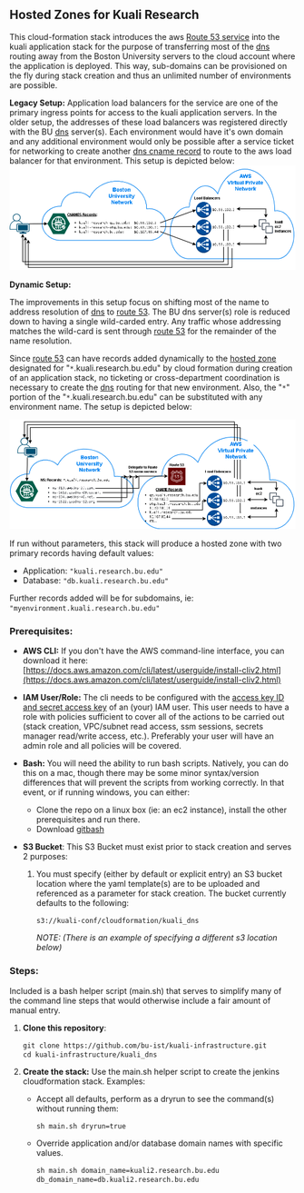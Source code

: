 ## Hosted Zones for Kuali Research

This cloud-formation stack introduces the aws [Route 53 service](https://docs.aws.amazon.com/Route53/latest/DeveloperGuide/Welcome.html) into the kuali application stack for the purpose of transferring most of the [dns](https://en.wikipedia.org/wiki/Domain_Name_System) routing away from the Boston University servers to the cloud account where the application is deployed. This way, sub-domains can be provisioned on the fly during stack creation and thus an unlimited number of environments are possible.

**Legacy Setup:** 
Application load balancers for the service are one of the primary ingress points for access to the kuali application servers.
In the older setup, the addresses of these load balancers was registered directly with the BU [dns](https://en.wikipedia.org/wiki/Domain_Name_System) server(s).
Each environment would have it's own domain and any additional environment would only be possible after a service ticket for networking to create another [dns cname record](https://support.dnsimple.com/articles/cname-record/)  to route to the aws load balancer for that environment.
This setup is depicted below:![dns1](./dns1.png)

**Dynamic Setup:**

The improvements in this setup focus on shifting most of the name to address resolution of [dns](https://en.wikipedia.org/wiki/Domain_Name_System) to [route 53](https://docs.aws.amazon.com/Route53/latest/DeveloperGuide/Welcome.html).
The BU dns server(s) role is reduced down to having a single wild-carded entry. Any traffic whose addressing matches the wild-card is sent through [route 53](https://docs.aws.amazon.com/Route53/latest/DeveloperGuide/Welcome.html) for the remainder of the name resolution.

Since [route 53](https://docs.aws.amazon.com/Route53/latest/DeveloperGuide/Welcome.html) can have records added dynamically to the [hosted zone](https://docs.aws.amazon.com/Route53/latest/DeveloperGuide/AboutHZWorkingWith.html) designated for "`*`.kuali.research.bu.edu" by cloud formation during creation of an application stack, no ticketing or cross-department coordination is necessary to create the [dns](https://en.wikipedia.org/wiki/Domain_Name_System) routing for that new environment.
Also, the "`*`" portion of the "`*`.kuali.research.bu.edu" can be substituted with any environment name.
The setup is depicted below:

![dns1](./dns2.png)

If run without parameters, this stack will produce a hosted zone with two primary records having default values:

- Application: `"kuali.research.bu.edu"`
- Database: `"db.kuali.research.bu.edu"`

Further records added will be for subdomains, ie: `"myenvironment.kuali.research.bu.edu"`

### Prerequisites:

- **AWS CLI:** 
  If you don't have the AWS command-line interface, you can download it here:
  [https://docs.aws.amazon.com/cli/latest/userguide/install-cliv2.html](https://docs.aws.amazon.com/cli/latest/userguide/install-cliv2.html)

- **IAM User/Role:**
  The cli needs to be configured with the [access key ID and secret access key](https://docs.aws.amazon.com/general/latest/gr/aws-sec-cred-types.html#access-keys-and-secret-access-keys) of an (your) IAM user. This user needs to have a role with policies sufficient to cover all of the actions to be carried out (stack creation, VPC/subnet read access, ssm sessions, secrets manager read/write access, etc.). Preferably your user will have an admin role and all policies will be covered.

- **Bash:**
  You will need the ability to run bash scripts. Natively, you can do this on a mac, though there may be some minor syntax/version differences that will prevent the scripts from working correctly. In that event, or if running windows, you can either:

  - Clone the repo on a linux box (ie: an ec2 instance), install the other prerequisites and run there.
  - Download [gitbash](https://git-scm.com/downloads)

- **S3 Bucket**:
  This S3 Bucket must exist prior to stack creation and serves 2 purposes:

  1. You must specify (either by default or explicit entry) an S3 bucket location where the yaml template(s) are to be uploaded and referenced as a parameter for stack creation. The bucket currently defaults to the following:

     ```
     s3://kuali-conf/cloudformation/kuali_dns
     ```

     *NOTE: (There is an example of specifying a different s3 location below)*

### Steps:

Included is a bash helper script (main.sh) that serves to simplify many of the command line steps that would otherwise include a fair amount of manual entry. 

1. **Clone this repository**:

   ```
   git clone https://github.com/bu-ist/kuali-infrastructure.git
   cd kuali-infrastructure/kuali_dns
   ```

2. **Create the stack:**
   Use the main.sh helper script to create the jenkins cloudformation stack.
   Examples:

   - Accept all defaults, perform as a dryrun to see the command(s) without running them:

     ```
     sh main.sh dryrun=true
     ```

   - Override application and/or database domain names with specific values.

     ```
     sh main.sh domain_name=kuali2.research.bu.edu db_domain_name=db.kuali2.research.bu.edu
     ```

     
